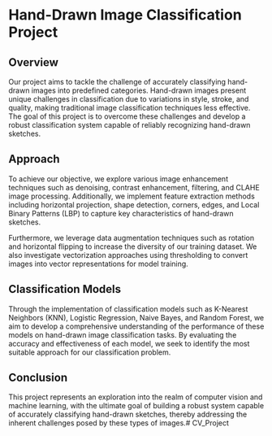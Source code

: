 # Hand-Drawn Image Classification Project

## Overview

Our project aims to tackle the challenge of accurately classifying hand-drawn images into predefined categories. Hand-drawn images present unique challenges in classification due to variations in style, stroke, and quality, making traditional image classification techniques less effective. The goal of this project is to overcome these challenges and develop a robust classification system capable of reliably recognizing hand-drawn sketches.

## Approach

To achieve our objective, we explore various image enhancement techniques such as denoising, contrast enhancement, filtering, and CLAHE image processing. Additionally, we implement feature extraction methods including horizontal projection, shape detection, corners, edges, and Local Binary Patterns (LBP) to capture key characteristics of hand-drawn sketches.

Furthermore, we leverage data augmentation techniques such as rotation and horizontal flipping to increase the diversity of our training dataset. We also investigate vectorization approaches using thresholding to convert images into vector representations for model training.

## Classification Models

Through the implementation of classification models such as K-Nearest Neighbors (KNN), Logistic Regression, Naive Bayes, and Random Forest, we aim to develop a comprehensive understanding of the performance of these models on hand-drawn image classification tasks. By evaluating the accuracy and effectiveness of each model, we seek to identify the most suitable approach for our classification problem.

## Conclusion

This project represents an exploration into the realm of computer vision and machine learning, with the ultimate goal of building a robust system capable of accurately classifying hand-drawn sketches, thereby addressing the inherent challenges posed by these types of images.# CV_Project
